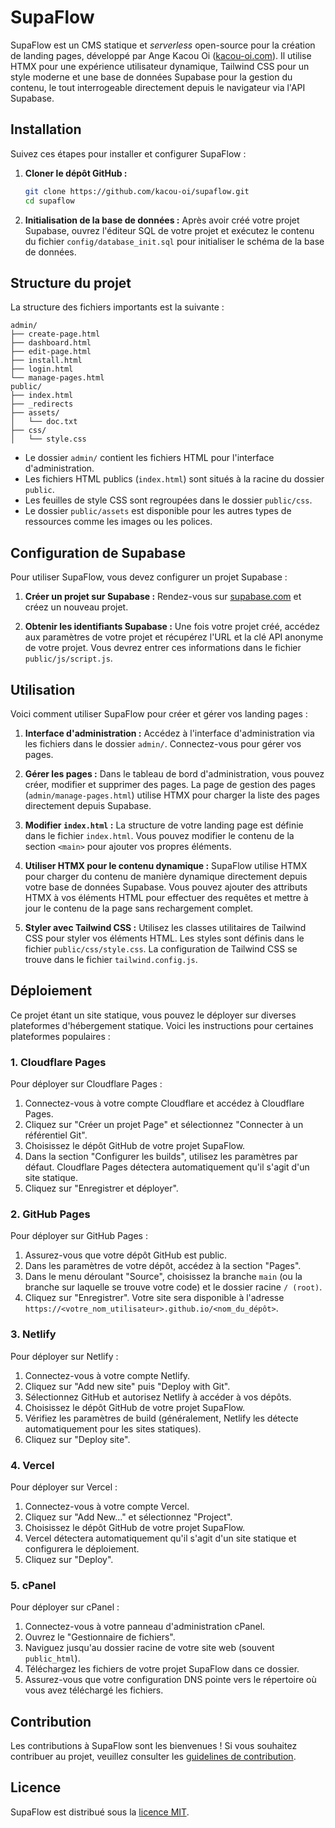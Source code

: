 # SupaFlow

SupaFlow est un CMS statique et *serverless* open-source pour la création de landing pages, développé par Ange Kacou Oi ([kacou-oi.com](https://kacou-oi.com)). Il utilise HTMX pour une expérience utilisateur dynamique, Tailwind CSS pour un style moderne et une base de données Supabase pour la gestion du contenu, le tout interrogeable directement depuis le navigateur via l'API Supabase.

## Installation

Suivez ces étapes pour installer et configurer SupaFlow :

1. **Cloner le dépôt GitHub :**
   ```bash
   git clone https://github.com/kacou-oi/supaflow.git
   cd supaflow
   ```

2. **Initialisation de la base de données :**
   Après avoir créé votre projet Supabase, ouvrez l'éditeur SQL de votre projet et exécutez le contenu du fichier `config/database_init.sql` pour initialiser le schéma de la base de données.


## Structure du projet

La structure des fichiers importants est la suivante :

```
admin/
├── create-page.html
├── dashboard.html
├── edit-page.html
├── install.html
├── login.html
└── manage-pages.html
public/
├── index.html
├── _redirects
├── assets/
│   └── doc.txt
├── css/
│   └── style.css
```

*   Le dossier `admin/` contient les fichiers HTML pour l'interface d'administration.
*   Les fichiers HTML publics (`index.html`) sont situés à la racine du dossier `public`.
*   Les feuilles de style CSS sont regroupées dans le dossier `public/css`.
*   Le dossier `public/assets` est disponible pour les autres types de ressources comme les images ou les polices.

## Configuration de Supabase

Pour utiliser SupaFlow, vous devez configurer un projet Supabase :

1. **Créer un projet sur Supabase :**
   Rendez-vous sur [supabase.com](https://supabase.com/) et créez un nouveau projet.

2. **Obtenir les identifiants Supabase :**
   Une fois votre projet créé, accédez aux paramètres de votre projet et récupérez l'URL et la clé API anonyme de votre projet. Vous devrez entrer ces informations dans le fichier `public/js/script.js`.

## Utilisation

Voici comment utiliser SupaFlow pour créer et gérer vos landing pages :

1. **Interface d'administration :**
   Accédez à l'interface d'administration via les fichiers dans le dossier `admin/`. Connectez-vous pour gérer vos pages.

2. **Gérer les pages :**
   Dans le tableau de bord d'administration, vous pouvez créer, modifier et supprimer des pages. La page de gestion des pages (`admin/manage-pages.html`) utilise HTMX pour charger la liste des pages directement depuis Supabase.

3. **Modifier `index.html` :**
   La structure de votre landing page est définie dans le fichier `index.html`. Vous pouvez modifier le contenu de la section `<main>` pour ajouter vos propres éléments.

4. **Utiliser HTMX pour le contenu dynamique :**
   SupaFlow utilise HTMX pour charger du contenu de manière dynamique directement depuis votre base de données Supabase. Vous pouvez ajouter des attributs HTMX à vos éléments HTML pour effectuer des requêtes et mettre à jour le contenu de la page sans rechargement complet.

5. **Styler avec Tailwind CSS :**
   Utilisez les classes utilitaires de Tailwind CSS pour styler vos éléments HTML. Les styles sont définis dans le fichier `public/css/style.css`. La configuration de Tailwind CSS se trouve dans le fichier `tailwind.config.js`.

## Déploiement

Ce projet étant un site statique, vous pouvez le déployer sur diverses plateformes d'hébergement statique. Voici les instructions pour certaines plateformes populaires :

### 1. Cloudflare Pages

Pour déployer sur Cloudflare Pages :

1. Connectez-vous à votre compte Cloudflare et accédez à Cloudflare Pages.
2. Cliquez sur "Créer un projet Page" et sélectionnez "Connecter à un référentiel Git".
3. Choisissez le dépôt GitHub de votre projet SupaFlow.
4. Dans la section "Configurer les builds", utilisez les paramètres par défaut. Cloudflare Pages détectera automatiquement qu'il s'agit d'un site statique.
5. Cliquez sur "Enregistrer et déployer".

### 2. GitHub Pages

Pour déployer sur GitHub Pages :

1. Assurez-vous que votre dépôt GitHub est public.
2. Dans les paramètres de votre dépôt, accédez à la section "Pages".
3. Dans le menu déroulant "Source", choisissez la branche `main` (ou la branche sur laquelle se trouve votre code) et le dossier racine `/ (root)`.
4. Cliquez sur "Enregistrer". Votre site sera disponible à l'adresse `https://<votre_nom_utilisateur>.github.io/<nom_du_dépôt>`.

### 3. Netlify

Pour déployer sur Netlify :

1. Connectez-vous à votre compte Netlify.
2. Cliquez sur "Add new site" puis "Deploy with Git".
3. Sélectionnez GitHub et autorisez Netlify à accéder à vos dépôts.
4. Choisissez le dépôt GitHub de votre projet SupaFlow.
5. Vérifiez les paramètres de build (généralement, Netlify les détecte automatiquement pour les sites statiques).
6. Cliquez sur "Deploy site".

### 4. Vercel

Pour déployer sur Vercel :

1. Connectez-vous à votre compte Vercel.
2. Cliquez sur "Add New..." et sélectionnez "Project".
3. Choisissez le dépôt GitHub de votre projet SupaFlow.
4. Vercel détectera automatiquement qu'il s'agit d'un site statique et configurera le déploiement.
5. Cliquez sur "Deploy".

### 5. cPanel

Pour déployer sur cPanel :

1. Connectez-vous à votre panneau d'administration cPanel.
2. Ouvrez le "Gestionnaire de fichiers".
3. Naviguez jusqu'au dossier racine de votre site web (souvent `public_html`).
4. Téléchargez les fichiers de votre projet SupaFlow dans ce dossier.
5. Assurez-vous que votre configuration DNS pointe vers le répertoire où vous avez téléchargé les fichiers.

## Contribution

Les contributions à SupaFlow sont les bienvenues ! Si vous souhaitez contribuer au projet, veuillez consulter les [guidelines de contribution](CONTRIBUTING.md).

## Licence

SupaFlow est distribué sous la [licence MIT](LICENSE).
